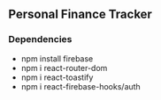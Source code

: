 ## Personal Finance Tracker

### Dependencies

- npm install firebase
- npm i react-router-dom
- npm i react-toastify
- npm i react-firebase-hooks/auth
